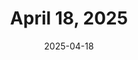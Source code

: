 ---
title: April 18, 2025
date: 2025-04-18
tags:
- 1min
- tapepause
layout: minute.njk
postnumber: 474
duration: 0:57
length: 2279966
---
